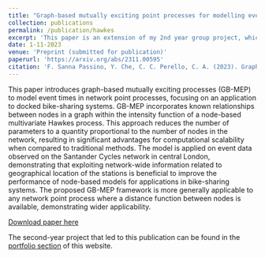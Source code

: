 ```yaml
---
title: "Graph-based mutually exciting point processes for modelling event times in docked bike-sharing systems"
collection: publications
permalink: /publication/hawkes
excerpt: 'This paper is an extension of my 2nd year group project, which consisted on fitting Hawkes processes to the London Santander Cycle bike-sharing system. In this paper we employ a spatial component in the model to take in account distances between docking stations when predicting bike usage.'
date: 1-11-2023
venue: 'Preprint (submitted for publication)'
paperurl: 'https://arxiv.org/abs/2311.00595'
citation: 'F. Sanna Passino, Y. Che, C. C. Perello, C. A. (2023). Graph-based mutually exciting point processes for modelling event times in docked bike-sharing systems.'
---
```


This paper introduces graph-based mutually exciting processes (GB-MEP) to model event times in network point processes, focusing on an application to docked bike-sharing systems. GB-MEP incorporates known relationships between nodes in a graph within the intensity function of a node-based multivariate Hawkes process. This approach reduces the number of parameters to a quantity proportional to the number of nodes in the network, resulting in significant advantages for computational scalability when compared to traditional methods. The model is applied on event data observed on the Santander Cycles network in central London, demonstrating that exploiting network-wide information related to geographical location of the stations is beneficial to improve the performance of node-based models for applications in bike-sharing systems. The proposed GB-MEP framework is more generally applicable to any network point process where a distance function between nodes is available, demonstrating wider applicability.

[Download paper here](https://arxiv.org/abs/2311.00595)

The second-year project that led to this publication can be found in the [portfolio section](https://carlosaccp.github.io/portfolio/hawkes/) of this website.